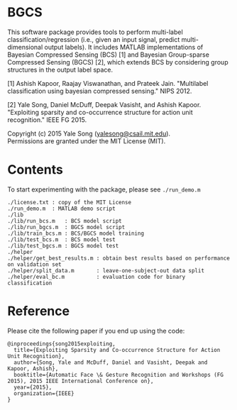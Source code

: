 # BGCS

This software package provides tools to perform multi-label classification/regression (i.e., given an input signal, predict multi-dimensional output labels). It includes MATLAB implementations of Bayesian Compressed Sensing (BCS) [1] and Bayesian Group-sparse Compressed Sensing (BGCS) [2], which extends BCS by considering group structures in the output label space. 

[1] Ashish Kapoor, Raajay Viswanathan, and Prateek Jain. "Multilabel classification using bayesian compressed sensing." NIPS 2012.

[2] Yale Song, Daniel McDuff, Deepak Vasisht, and Ashish Kapoor. "Exploiting sparsity and co-occurrence structure for action unit recognition." IEEE FG 2015.

Copyright (c) 2015 Yale Song (yalesong@csail.mit.edu). <br>
Permissions are granted under the MIT License (MIT).


# Contents
To start experimenting with the package, please see <code>./run_demo.m</code>
```
./license.txt : copy of the MIT License
./run_demo.m  : MATLAB demo script 
./lib
./lib/run_bcs.m   : BCS model script
./lib/run_bgcs.m  : BGCS model script
./lib/train_bcs.m : BCS/BGCS model training
./lib/test_bcs.m  : BCS model test
./lib/test_bgcs.m : BGCS model test
./helper
./helper/get_best_results.m : obtain best results based on performance on validation set
./helper/split_data.m       : leave-one-subject-out data split
./helper/eval_bc.m          : evaluation code for binary classification 

```

# Reference
Please cite the following paper if you end up using the code:

```
@inproceedings{song2015exploiting,
  title={Exploiting Sparsity and Co-occurrence Structure for Action Unit Recognition},
  author={Song, Yale and McDuff, Daniel and Vasisht, Deepak and Kapoor, Ashish},
  booktitle={Automatic Face \& Gesture Recognition and Workshops (FG 2015), 2015 IEEE International Conference on},
  year={2015},
  organization={IEEE}
}
```
